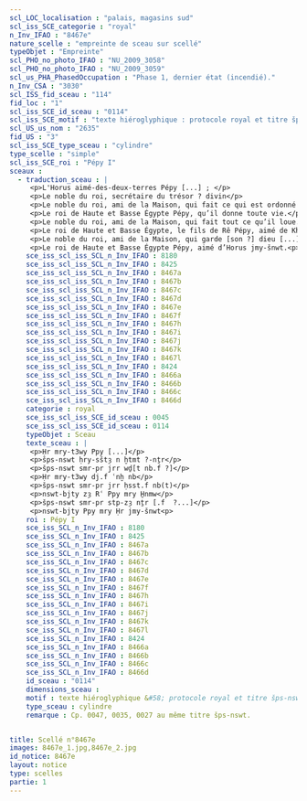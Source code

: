 ```yaml
---
scl_LOC_localisation : "palais, magasins sud"
scl_iss_SCE_categorie : "royal"
n_Inv_IFAO : "8467e"
nature_scelle : "empreinte de sceau sur scellé"
typeObjet : "Empreinte"
scl_PHO_no_photo_IFAO : "NU_2009_3058"
scl_PHO_no_photo_IFAO : "NU_2009_3059"
scl_us_PHA_PhasedOccupation : "Phase 1, dernier état (incendié)."
n_Inv_CSA : "3030"
scl_ISS_fid_sceau : "114"
fid_loc : "1"
scl_iss_SCE_id_sceau : "0114"
scl_iss_SCE_motif : "texte hiéroglyphique : protocole royal et titre šps-nswt."
scl_US_us_nom : "2635"
fid_US : "3"
scl_iss_SCE_type_sceau : "cylindre"
type_scelle : "simple"
scl_iss_SCE_roi : "Pépy I"
sceaux :
  - traduction_sceau : |
     <p>L'Horus aimé-des-deux-terres Pépy [...] ; </p>
     <p>Le noble du roi, secrétaire du trésor ? divin</p>
     <p>Le noble du roi, ami de la Maison, qui fait ce qui est ordonné [par son maître ?...]</p>
     <p>Le roi de Haute et Basse Égypte Pépy, qu’il donne toute vie.</p>
     <p>Le noble du roi, ami de la Maison, qui fait tout ce qu’il loue.</p>
     <p>Le roi de Haute et Basse Égypte, le fils de Rê Pépy, aimé de Khnoum.</p>
     <p>Le noble du roi, ami de la Maison, qui garde [son ?] dieu [...].</p>
     <p>Le roi de Haute et Basse Égypte Pépy, aimé d’Horus jmy-šnwt.<p>
    sce_iss_scl_iss_SCL_n_Inv_IFAO : 8180
    sce_iss_scl_iss_SCL_n_Inv_IFAO : 8425
    sce_iss_scl_iss_SCL_n_Inv_IFAO : 8467a
    sce_iss_scl_iss_SCL_n_Inv_IFAO : 8467b
    sce_iss_scl_iss_SCL_n_Inv_IFAO : 8467c
    sce_iss_scl_iss_SCL_n_Inv_IFAO : 8467d
    sce_iss_scl_iss_SCL_n_Inv_IFAO : 8467e
    sce_iss_scl_iss_SCL_n_Inv_IFAO : 8467f
    sce_iss_scl_iss_SCL_n_Inv_IFAO : 8467h
    sce_iss_scl_iss_SCL_n_Inv_IFAO : 8467i
    sce_iss_scl_iss_SCL_n_Inv_IFAO : 8467j
    sce_iss_scl_iss_SCL_n_Inv_IFAO : 8467k
    sce_iss_scl_iss_SCL_n_Inv_IFAO : 8467l
    sce_iss_scl_iss_SCL_n_Inv_IFAO : 8424
    sce_iss_scl_iss_SCL_n_Inv_IFAO : 8466a
    sce_iss_scl_iss_SCL_n_Inv_IFAO : 8466b
    sce_iss_scl_iss_SCL_n_Inv_IFAO : 8466c
    sce_iss_scl_iss_SCL_n_Inv_IFAO : 8466d
    categorie : royal
    sce_iss_scl_iss_SCE_id_sceau : 0045
    sce_iss_scl_iss_SCE_id_sceau : 0114
    typeObjet : Sceau
    texte_sceau : |
     <p>Ḥr mry-t3wy Ppy [...]</p>
     <p>šps-nswt ḥry-sštȝ n ḫtmt ?-nṯr</p>
     <p>šps-nswt smr-pr jrr wḏ[t nb.f ?]</p>
     <p>Ḥr mry-t3wy dj.f ʿnḫ nb</p>
     <p>šps-nswt smr-pr jrr ḥsst.f nb(t)</p>
     <p>nswt-bjty zȝ Rʿ Ppy mry H̱nmw</p>
     <p>šps-nswt smr-pr stp-zȝ nṯr [.f  ?...]</p>
     <p>nswt-bjty Ppy mry Ḥr jmy-šnwt<p>
    roi : Pépy I
    sce_iss_SCL_n_Inv_IFAO : 8180
    sce_iss_SCL_n_Inv_IFAO : 8425
    sce_iss_SCL_n_Inv_IFAO : 8467a
    sce_iss_SCL_n_Inv_IFAO : 8467b
    sce_iss_SCL_n_Inv_IFAO : 8467c
    sce_iss_SCL_n_Inv_IFAO : 8467d
    sce_iss_SCL_n_Inv_IFAO : 8467e
    sce_iss_SCL_n_Inv_IFAO : 8467f
    sce_iss_SCL_n_Inv_IFAO : 8467h
    sce_iss_SCL_n_Inv_IFAO : 8467i
    sce_iss_SCL_n_Inv_IFAO : 8467j
    sce_iss_SCL_n_Inv_IFAO : 8467k
    sce_iss_SCL_n_Inv_IFAO : 8467l
    sce_iss_SCL_n_Inv_IFAO : 8424
    sce_iss_SCL_n_Inv_IFAO : 8466a
    sce_iss_SCL_n_Inv_IFAO : 8466b
    sce_iss_SCL_n_Inv_IFAO : 8466c
    sce_iss_SCL_n_Inv_IFAO : 8466d
    id_sceau : "0114"
    dimensions_sceau : 
    motif : texte hiéroglyphique &#58; protocole royal et titre šps-nswt.
    type_sceau : cylindre
    remarque : Cp. 0047, 0035, 0027 au même titre šps-nswt.


title: Scellé n°8467e
images: 8467e_1.jpg,8467e_2.jpg
id_notice: 8467e
layout: notice
type: scelles
partie: 1
---
```

